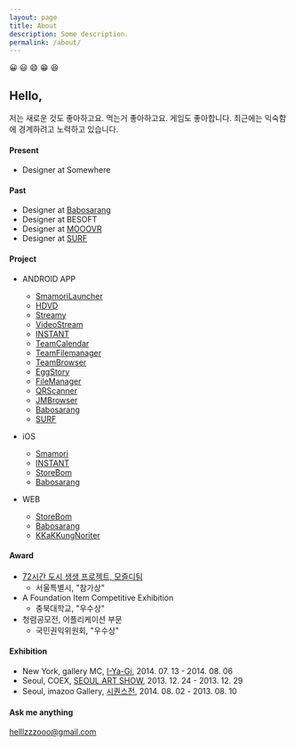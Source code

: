 ```yaml
---
layout: page
title: About
description: Some description.
permalink: /about/
---
```


<!-- <img itemprop="image" class="img-rounded" src="#" alt="jamy"> -->
😀 😃 😄 😁 😆
## Hello, 
저는 새로운 것도 좋아하고요. 먹는거 좋아하고요. 게임도 좋아합니다. 
최근에는 익숙함에 경계하려고 노력하고 있습니다.


#### Present 
- Designer at Somewhere

#### Past
- Designer at [Babosarang](http://www.babosarang.co.kr/)
- Designer at BESOFT
- Designer at [MOOOVR](http://mooovr.com/)
- Designer at [SURF](https://play.google.com/store/apps/developer?id=SURF+Inc.)

#### Project
+ ANDROID APP
  + [SmamoriLauncher](https://play.google.com/store/apps/details?id=jsecurity.launcher.smamori)
  + [HDVD](https://play.google.com/store/apps/details?id=com.ne.hdv)
  + [Streamy](https://play.google.com/store/apps/details?id=com.fms.streamy)
  + [VideoStream](https://play.google.com/store/apps/details?id=io.jmobile.video.browser)
  + [INSTANT](https://play.google.com/store/apps/details?id=io.jmobile.instant)
  + [TeamCalendar](https://play.google.com/store/apps/details?id=io.jmobile.tm.calendar)
  + [TeamFilemanager](https://play.google.com/store/apps/details?id=jiran.com.tmfilemanager)
  + [TeamBrowser](https://play.google.com/store/apps/details?id=io.jmobile.tm.browser)
  + [EggStory](https://play.google.com/store/apps/details?id=com.jirantech.eggstory)
  + [FileManager](https://play.google.com/store/apps/details?id=myfilemanager.jiran.com.myfilemanager)
  + [QRScanner](https://play.google.com/store/apps/details?id=io.jmobile.jmscanner)
  + [JMBrowser](https://play.google.com/store/apps/details?id=io.jmobile.browser)
  + [Babosarang](https://play.google.com/store/apps/details?id=com.mbabo.android)
  + [SURF](https://play.google.com/store/apps/developer?id=SURF+Inc.)
  
+ iOS 
  + [Smamori](https://apps.apple.com/jp/app/%E3%82%B9%E3%83%9E%E3%83%A2%E3%83%AA/id1457657028)
  + [INSTANT](https://apps.apple.com/us/app/repost-via-instant/id1343046782)
  + [StoreBom](https://apps.apple.com/kr/app/%EC%8A%A4%ED%86%A0%EC%96%B4%EB%B4%84/id1196248800)
  + [Babosarang](https://apps.apple.com/kr/app/%EB%B0%94%EB%B3%B4%EC%82%AC%EB%9E%91-%EB%94%94%EC%9E%90%EC%9D%B8-%EC%87%BC%ED%95%91%EB%AA%B0-babosarang/id786401379?mt=8&ign-mpt=uo%3D4)

+ WEB
  + [StoreBom](https://store.bom.co.kr/)
  + [Babosarang](http://babosarang.co.kr/)
  + [KKaKKungNoriter](http://kkakkungnoriter.com/)

#### Award
- [72시간 도시 생생 프로젝트, 모즐디팀](http://www.lafent.com/sns/news_view.html?news_id=110411)
  - 서울특별시, "참가상"
- A Foundation Item Competitive Exhibition
  - 충북대학교, "우수상"
- 청렴공모전, 어플리케이션 부문
  - 국민권익위원회, "우수상"

#### Exhibition
- New York, gallery MC, [I-Ya-Gi](http://www.gallerymc.org/h/i-ya-gi-that-connote-you-and-me/), 2014. 07. 13 - 2014. 08. 06
- Seoul, COEX, [SEOUL ART SHOW](http://seoulartshow.com/n_sub02/2014_02_01.php), 2013. 12. 24 - 2013. 12. 29
- Seoul, imazoo Gallery, [시퀀스전](http://www.imazoo.com/index.htm), 2014. 08. 02 - 2013. 08. 10

#### Ask me anything
helllzzzooo@gmail.com
